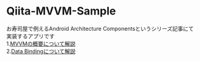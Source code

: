 # Qiita-MVVM-Sample
お寿司屋で例えるAndroid Architecture Componentsというシリーズ記事にて実装するアプリです   
1.[MVVMの概要について解説](https://qiita.com/LaO/items/121365d5a1ab34815bc6)  
2.[Data Bindingについて解説](https://qiita.com/LaO/items/05f9dd4fba00e3e3e30a)
